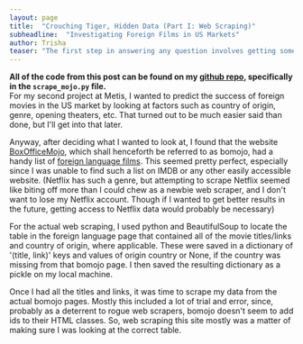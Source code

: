 ```yaml
---
layout: page
title:  "Crouching Tiger, Hidden Data (Part I: Web Scraping)"
subheadline:  "Investigating Foreign Films in US Markets"
author: Trisha
teaser: "The first step in answering any question involves getting some data. In this case, that meant web scraping."
---
```


**All of the code from this post can be found on my [github repo](https://github.com/trishaandrews/movie_analysis), specifically in the `scrape_mojo.py` file.**  
For my second project at Metis, I wanted to predict the success of foreign movies in the US market by looking at factors such as country of origin, genre, opening theaters, etc. That turned out to be much easier said than done, but I'll get into that later. 

Anyway, after deciding what I wanted to look at, I found that the website [BoxOfficeMojo](http://www.boxofficemojo.com/), which shall henceforth be referred to as bomojo, had a handy list of [foreign language films](http://www.boxofficemojo.com/genres/chart/?id=foreign.htm). This seemed pretty perfect, especially since I was unable to find such a list on IMDB or any other easily accessible website. (Netflix has such a genre, but attempting to scrape Netflix seemed like biting off more than I could chew as a newbie web scraper, and I don't want to lose my Netflix account. Though if I wanted to get better results in the future, getting access to Netflix data would probably be necessary)  

For the actual web scraping, I used python and BeautifulSoup to locate the table in the foreign language page that contained all of the movie titles/links and country of origin, where applicable. These were saved in a dictionary of '(title, link)' keys and values of origin country or None, if the country was missing from that bomojo page. I then saved the resulting dictionary as a pickle on my local machine.  

Once I had all the titles and links, it was time to scrape my data from the actual bomojo pages. Mostly this included a lot of trial and error, since, probably as a deterrent to rogue web scrapers, bomojo doesn't seem to add ids to their HTML classes. So, web scraping this site mostly was a matter of making sure I was looking at the correct table.  
